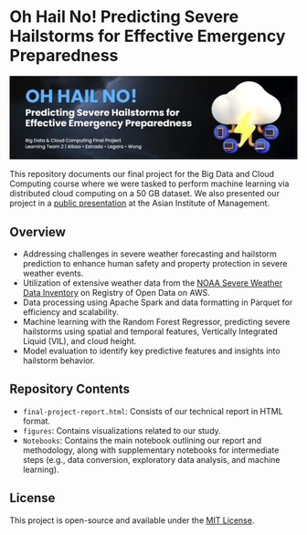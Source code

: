 # Oh Hail No! Predicting Severe Hailstorms for Effective Emergency Preparedness

![image](figures/title-header.png)

This repository documents our final project for the Big Data and Cloud Computing course where we were tasked to perform machine learning via distributed cloud computing on a 50 GB dataset. We also presented our project in a [public presentation](https://www.linkedin.com/posts/jamwong1_excited-to-share-a-major-milestone-in-activity-7090189238427664384-NHgw?utm_source=share&utm_medium=member_desktop) at the Asian Institute of Management. 

## Overview
- Addressing challenges in severe weather forecasting and hailstorm prediction to enhance human safety and property protection in severe weather events.
- Utilization of extensive weather data from the [NOAA Severe Weather Data Inventory](https://registry.opendata.aws/noaa-swdi/) on Registry of Open Data on AWS.
- Data processing using Apache Spark and data formatting in Parquet for efficiency and scalability.
- Machine learning with the Random Forest Regressor, predicting severe hailstorms using spatial and temporal features, Vertically Integrated Liquid (VIL), and cloud height.
- Model evaluation to identify key predictive features and insights into hailstorm behavior.

## Repository Contents

- `final-project-report.html`: Consists of our technical report in HTML format.
- `figures`: Contains visualizations related to our study.
- `Notebooks`: Contains the main notebook outlining our report and methodology, along with supplementary notebooks for intermediate steps (e.g., data conversion, exploratory data analysis, and machine learning).

## License

This project is open-source and available under the [MIT License](LICENSE.txt).